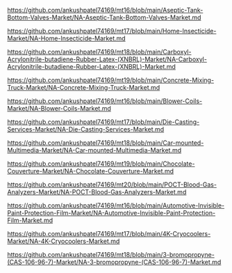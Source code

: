<p><a href="https://github.com/ankushpatel74169/mt16/blob/main/Aseptic-Tank-Bottom-Valves-Market/NA-Aseptic-Tank-Bottom-Valves-Market.md">https://github.com/ankushpatel74169/mt16/blob/main/Aseptic-Tank-Bottom-Valves-Market/NA-Aseptic-Tank-Bottom-Valves-Market.md</a></p><p><a href="https://github.com/ankushpatel74169/mt17/blob/main/Home-Insecticide-Market/NA-Home-Insecticide-Market.md">https://github.com/ankushpatel74169/mt17/blob/main/Home-Insecticide-Market/NA-Home-Insecticide-Market.md</a></p><p><a href="https://github.com/ankushpatel74169/mt18/blob/main/Carboxyl-Acrylonitrile-butadiene-Rubber-Latex-(XNBRL)-Market/NA-Carboxyl-Acrylonitrile-butadiene-Rubber-Latex-(XNBRL)-Market.md">https://github.com/ankushpatel74169/mt18/blob/main/Carboxyl-Acrylonitrile-butadiene-Rubber-Latex-(XNBRL)-Market/NA-Carboxyl-Acrylonitrile-butadiene-Rubber-Latex-(XNBRL)-Market.md</a></p><p><a href="https://github.com/ankushpatel74169/mt19/blob/main/Concrete-Mixing-Truck-Market/NA-Concrete-Mixing-Truck-Market.md">https://github.com/ankushpatel74169/mt19/blob/main/Concrete-Mixing-Truck-Market/NA-Concrete-Mixing-Truck-Market.md</a></p><p><a href="https://github.com/ankushpatel74169/mt16/blob/main/Blower-Coils-Market/NA-Blower-Coils-Market.md">https://github.com/ankushpatel74169/mt16/blob/main/Blower-Coils-Market/NA-Blower-Coils-Market.md</a></p><p><a href="https://github.com/ankushpatel74169/mt17/blob/main/Die-Casting-Services-Market/NA-Die-Casting-Services-Market.md">https://github.com/ankushpatel74169/mt17/blob/main/Die-Casting-Services-Market/NA-Die-Casting-Services-Market.md</a></p><p><a href="https://github.com/ankushpatel74169/mt18/blob/main/Car-mounted-Multimedia-Market/NA-Car-mounted-Multimedia-Market.md">https://github.com/ankushpatel74169/mt18/blob/main/Car-mounted-Multimedia-Market/NA-Car-mounted-Multimedia-Market.md</a></p><p><a href="https://github.com/ankushpatel74169/mt19/blob/main/Chocolate-Couverture-Market/NA-Chocolate-Couverture-Market.md">https://github.com/ankushpatel74169/mt19/blob/main/Chocolate-Couverture-Market/NA-Chocolate-Couverture-Market.md</a></p><p><a href="https://github.com/ankushpatel74169/mt20/blob/main/POCT-Blood-Gas-Analyzers-Market/NA-POCT-Blood-Gas-Analyzers-Market.md">https://github.com/ankushpatel74169/mt20/blob/main/POCT-Blood-Gas-Analyzers-Market/NA-POCT-Blood-Gas-Analyzers-Market.md</a></p><p><a href="https://github.com/ankushpatel74169/mt16/blob/main/Automotive-Invisible-Paint-Protection-Film-Market/NA-Automotive-Invisible-Paint-Protection-Film-Market.md">https://github.com/ankushpatel74169/mt16/blob/main/Automotive-Invisible-Paint-Protection-Film-Market/NA-Automotive-Invisible-Paint-Protection-Film-Market.md</a></p><p><a href="https://github.com/ankushpatel74169/mt17/blob/main/4K-Cryocoolers-Market/NA-4K-Cryocoolers-Market.md">https://github.com/ankushpatel74169/mt17/blob/main/4K-Cryocoolers-Market/NA-4K-Cryocoolers-Market.md</a></p><p><a href="https://github.com/ankushpatel74169/mt18/blob/main/3-bromopropyne-(CAS-106-96-7)-Market/NA-3-bromopropyne-(CAS-106-96-7)-Market.md">https://github.com/ankushpatel74169/mt18/blob/main/3-bromopropyne-(CAS-106-96-7)-Market/NA-3-bromopropyne-(CAS-106-96-7)-Market.md</a></p>
